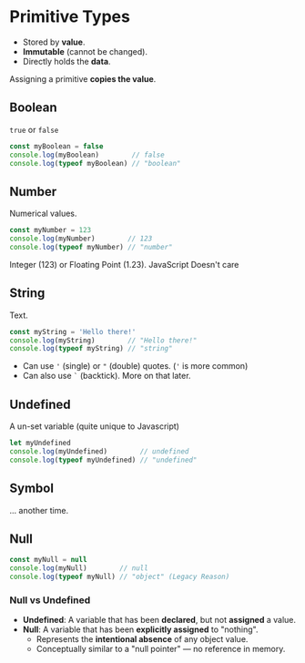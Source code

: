 # Primitive Types

* Stored by **value**.
* **Immutable** (cannot be changed).
* Directly holds the **data**.

Assigning a primitive **copies the value**.

## Boolean

`true` or `false`

```javascript
const myBoolean = false
console.log(myBoolean)        // false
console.log(typeof myBoolean) // "boolean"
```

## Number

Numerical values.

```javascript
const myNumber = 123
console.log(myNumber)        // 123
console.log(typeof myNumber) // "number"
```

Integer (123) or Floating Point (1.23). JavaScript Doesn't care

## String

Text.

```javascript
const myString = 'Hello there!'
console.log(myString)        // "Hello there!"
console.log(typeof myString) // "string"
```
* Can use `'` (single) or `"` (double) quotes. (`'` is more common)
* Can also use `` ` ``  (backtick). More on that later.

## Undefined

A un-set variable (quite unique to Javascript)

```javascript
let myUndefined
console.log(myUndefined)        // undefined
console.log(typeof myUndefined) // "undefined"
```

## Symbol

... another time.

## Null

```javascript
const myNull = null
console.log(myNull)        // null
console.log(typeof myNull) // "object" (Legacy Reason)
```

### Null vs Undefined

- **Undefined**: A variable that has been **declared**, but not **assigned** a value.
- **Null**: A variable that has been **explicitly assigned** to "nothing".
    - Represents the **intentional absence** of any object value.
    - Conceptually similar to a "null pointer" — no reference in memory.